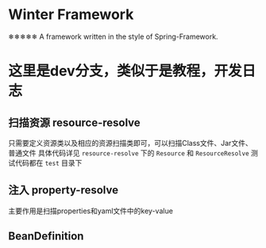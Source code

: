 # Winter Framework 
❄❄❄❄❄
A framework written in the style of Spring-Framework.

# 这里是dev分支，类似于是教程，开发日志
## 扫描资源 resource-resolve
只需要定义资源类以及相应的资源扫描类即可，可以扫描Class文件、Jar文件、普通文件
具体代码详见 `resource-resolve` 下的 `Resource` 和 `ResourceResolve`
测试代码都在 `test` 目录下
## 注入 property-resolve
主要作用是扫描properties和yaml文件中的key-value
## BeanDefinition